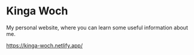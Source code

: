 # Kinga Woch

My personal website, where you can learn some useful information about me.

https://kinga-woch.netlify.app/
